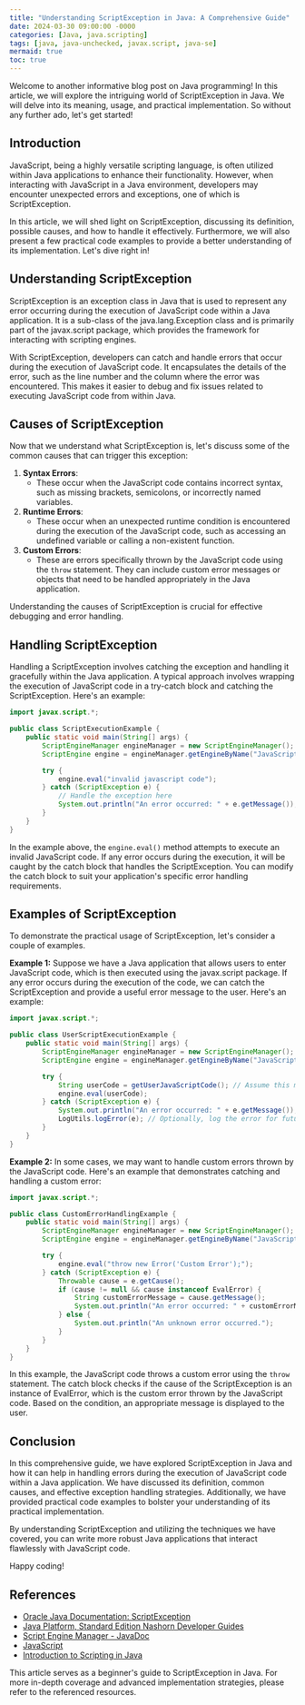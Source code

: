 ```yaml
---
title: "Understanding ScriptException in Java: A Comprehensive Guide"
date: 2024-03-30 09:00:00 -0000
categories: [Java, java.scripting]
tags: [java, java-unchecked, javax.script, java-se]
mermaid: true
toc: true
---
```



Welcome to another informative blog post on Java programming! In this article, we will explore the intriguing world of ScriptException in Java. We will delve into its meaning, usage, and practical implementation. So without any further ado, let's get started!


## **Introduction**

JavaScript, being a highly versatile scripting language, is often utilized within Java applications to enhance their functionality. However, when interacting with JavaScript in a Java environment, developers may encounter unexpected errors and exceptions, one of which is ScriptException.

In this article, we will shed light on ScriptException, discussing its definition, possible causes, and how to handle it effectively. Furthermore, we will also present a few practical code examples to provide a better understanding of its implementation. Let's dive right in!

## **Understanding ScriptException**

ScriptException is an exception class in Java that is used to represent any error occurring during the execution of JavaScript code within a Java application. It is a sub-class of the java.lang.Exception class and is primarily part of the javax.script package, which provides the framework for interacting with scripting engines.

With ScriptException, developers can catch and handle errors that occur during the execution of JavaScript code. It encapsulates the details of the error, such as the line number and the column where the error was encountered. This makes it easier to debug and fix issues related to executing JavaScript code from within Java.

## **Causes of ScriptException**

Now that we understand what ScriptException is, let's discuss some of the common causes that can trigger this exception:

1. **Syntax Errors**: 
   - These occur when the JavaScript code contains incorrect syntax, such as missing brackets, semicolons, or incorrectly named variables.
2. **Runtime Errors**: 
   - These occur when an unexpected runtime condition is encountered during the execution of the JavaScript code, such as accessing an undefined variable or calling a non-existent function.
3. **Custom Errors**: 
   - These are errors specifically thrown by the JavaScript code using the `throw` statement. They can include custom error messages or objects that need to be handled appropriately in the Java application.

Understanding the causes of ScriptException is crucial for effective debugging and error handling.

## **Handling ScriptException**

Handling a ScriptException involves catching the exception and handling it gracefully within the Java application. A typical approach involves wrapping the execution of JavaScript code in a try-catch block and catching the ScriptException. Here's an example:

```java
import javax.script.*;

public class ScriptExecutionExample {
    public static void main(String[] args) {
        ScriptEngineManager engineManager = new ScriptEngineManager();
        ScriptEngine engine = engineManager.getEngineByName("JavaScript");

        try {
            engine.eval("invalid javascript code");
        } catch (ScriptException e) {
            // Handle the exception here
            System.out.println("An error occurred: " + e.getMessage());
        }
    }
}
```

In the example above, the `engine.eval()` method attempts to execute an invalid JavaScript code. If any error occurs during the execution, it will be caught by the catch block that handles the ScriptException. You can modify the catch block to suit your application's specific error handling requirements.

## **Examples of ScriptException**

To demonstrate the practical usage of ScriptException, let's consider a couple of examples.

**Example 1:**
Suppose we have a Java application that allows users to enter JavaScript code, which is then executed using the javax.script package. If any error occurs during the execution of the code, we can catch the ScriptException and provide a useful error message to the user. Here's an example:

```java
import javax.script.*;

public class UserScriptExecutionExample {
    public static void main(String[] args) {
        ScriptEngineManager engineManager = new ScriptEngineManager();
        ScriptEngine engine = engineManager.getEngineByName("JavaScript");

        try {
            String userCode = getUserJavaScriptCode(); // Assume this method retrieves user-entered code
            engine.eval(userCode);
        } catch (ScriptException e) {
            System.out.println("An error occurred: " + e.getMessage());
            LogUtils.logError(e); // Optionally, log the error for future analysis
        }
    }
}
```

**Example 2:**
In some cases, we may want to handle custom errors thrown by the JavaScript code. Here's an example that demonstrates catching and handling a custom error:

```java
import javax.script.*;

public class CustomErrorHandlingExample {
    public static void main(String[] args) {
        ScriptEngineManager engineManager = new ScriptEngineManager();
        ScriptEngine engine = engineManager.getEngineByName("JavaScript");

        try {
            engine.eval("throw new Error('Custom Error');");
        } catch (ScriptException e) {
            Throwable cause = e.getCause();
            if (cause != null && cause instanceof EvalError) {
                String customErrorMessage = cause.getMessage();
                System.out.println("An error occurred: " + customErrorMessage);
            } else {
                System.out.println("An unknown error occurred.");
            }
        }
    }
}
```

In this example, the JavaScript code throws a custom error using the `throw` statement. The catch block checks if the cause of the ScriptException is an instance of EvalError, which is the custom error thrown by the JavaScript code. Based on the condition, an appropriate message is displayed to the user.

## **Conclusion**

In this comprehensive guide, we have explored ScriptException in Java and how it can help in handling errors during the execution of JavaScript code within a Java application. We have discussed its definition, common causes, and effective exception handling strategies. Additionally, we have provided practical code examples to bolster your understanding of its practical implementation.

By understanding ScriptException and utilizing the techniques we have covered, you can write more robust Java applications that interact flawlessly with JavaScript code.

Happy coding!

## **References**
- [Oracle Java Documentation: ScriptException](https://docs.oracle.com/en/java/javase/14/docs/api/javax/script/ScriptException.html)
- [Java Platform, Standard Edition Nashorn Developer Guides](https://jdk.java.net/nashorn/)
- [Script Engine Manager - JavaDoc](https://docs.oracle.com/en/java/javase/11/docs/api/java.scripting/javax/script/ScriptEngineManager.html)
- [JavaScript](https://developer.mozilla.org/en-US/docs/Web/JavaScript)
- [Introduction to Scripting in Java](https://www.baeldung.com/java-scriptengine)

This article serves as a beginner's guide to ScriptException in Java. For more in-depth coverage and advanced implementation strategies, please refer to the referenced resources.
